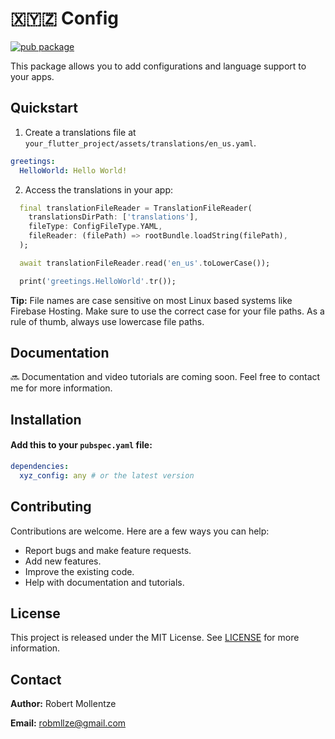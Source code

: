 # 🇽🇾🇿 Config

[![pub package](https://img.shields.io/pub/v/xyz_config.svg)](https://pub.dev/packages/xyz_config)

This package allows you to add configurations and language support to your apps.

## Quickstart

1. Create a translations file at `your_flutter_project/assets/translations/en_us.yaml`.
```yaml
greetings:
  HelloWorld: Hello World!
```

2. Access the translations in your app:
```dart
  final translationFileReader = TranslationFileReader(
    translationsDirPath: ['translations'],
    fileType: ConfigFileType.YAML,
    fileReader: (filePath) => rootBundle.loadString(filePath),
  );

  await translationFileReader.read('en_us'.toLowerCase());

  print('greetings.HelloWorld'.tr());
```

**Tip:** File names are case sensitive on most Linux based systems like Firebase Hosting. Make sure to use the correct case for your file paths. As a rule of thumb, always use lowercase file paths.

## Documentation

🔜 Documentation and video tutorials are coming soon. Feel free to contact me for more information.

## Installation

#### Add this to your `pubspec.yaml` file:

```yaml
dependencies:
  xyz_config: any # or the latest version
```
## Contributing

Contributions are welcome. Here are a few ways you can help:

- Report bugs and make feature requests.
- Add new features.
- Improve the existing code.
- Help with documentation and tutorials.

## License

This project is released under the MIT License. See [LICENSE](https://raw.githubusercontent.com/robmllze/xyz_config/main/LICENSE) for more information.

## Contact

**Author:** Robert Mollentze

**Email:** robmllze@gmail.com